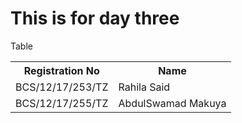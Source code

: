 # This is for day three
<!DOCTYPE>
<html>
<head>Table</head>
<body>
  <table>
    <tr>
      <th>Registration No</th>
      <th>Name</th>
    </tr>
    <tr>
      <td>BCS/12/17/253/TZ</td>
      <td>Rahila Said</td>
    </tr>
     <tr>
      <td>BCS/12/17/255/TZ</td>
      <td>AbdulSwamad Makuya</td>
    </tr>
  </table>
</body>
</html>
